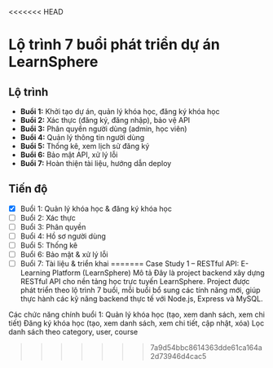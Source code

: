 <<<<<<< HEAD
# Lộ trình 7 buổi phát triển dự án LearnSphere

## Lộ trình
- **Buổi 1:** Khởi tạo dự án, quản lý khóa học, đăng ký khóa học
- **Buổi 2:** Xác thực (đăng ký, đăng nhập), bảo vệ API
- **Buổi 3:** Phân quyền người dùng (admin, học viên)
- **Buổi 4:** Quản lý thông tin người dùng
- **Buổi 5:** Thống kê, xem lịch sử đăng ký
- **Buổi 6:** Bảo mật API, xử lý lỗi
- **Buổi 7:** Hoàn thiện tài liệu, hướng dẫn deploy

## Tiến độ
- [x] Buổi 1: Quản lý khóa học & đăng ký khóa học
- [ ] Buổi 2: Xác thực
- [ ] Buổi 3: Phân quyền
- [ ] Buổi 4: Hồ sơ người dùng
- [ ] Buổi 5: Thống kê
- [ ] Buổi 6: Bảo mật & xử lý lỗi
- [ ] Buổi 7: Tài liệu & triển khai
=======
Case Study 1 – RESTful API: E-Learning Platform (LearnSphere)
Mô tả
Đây là project backend xây dựng RESTful API cho nền tảng học trực tuyến LearnSphere.
Project được phát triển theo lộ trình 7 buổi, mỗi buổi bổ sung các tính năng mới, giúp thực hành các kỹ năng backend thực tế với Node.js, Express và MySQL.

Các chức năng chính buổi 1:
Quản lý khóa học (tạo, xem danh sách, xem chi tiết)
Đăng ký khóa học (tạo, xem danh sách, xem chi tiết, cập nhật, xóa)
Lọc danh sách theo category, user, course
>>>>>>> 7a9d54bbc8614363dde61ca164a2d73946d4cac5
